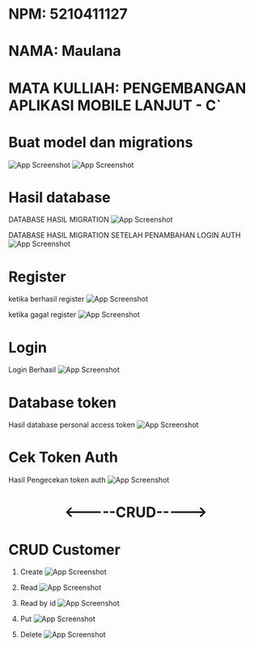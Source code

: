<div>

# NPM: 5210411127
# NAMA: Maulana
# MATA KULLIAH: PENGEMBANGAN APLIKASI MOBILE LANJUT - C`

</div>

# Buat model dan migrations

![App Screenshot](https://github.com/Valorun24/tugas3-paml/blob/main/img/model.jpg)
![App Screenshot](https://github.com/Valorun24/tugas3-paml/blob/main/img/migrate.jpg)

# Hasil database

DATABASE HASIL MIGRATION
![App Screenshot](https://github.com/Valorun24/tugas3-paml/blob/main/img/desaindb.jpg)

DATABASE HASIL MIGRATION SETELAH PENAMBAHAN LOGIN AUTH
![App Screenshot](https://github.com/Valorun24/tugas3-paml/blob/main/img/authdb.jpg)

# Register

ketika berhasil register
![App Screenshot](https://github.com/Valorun24/tugas3-paml/blob/main/img/registersukses.jpg)

ketika gagal register
![App Screenshot](https://github.com/Valorun24/tugas3-paml/blob/main/img/registerfailed.jpg)

# Login

Login Berhasil
![App Screenshot](https://github.com/Valorun24/tugas3-paml/blob/main/img/login.jpg)

# Database token

Hasil database personal access token
![App Screenshot](https://github.com/Valorun24/tugas3-paml/blob/main/img/personal.jpg)

# Cek Token Auth

Hasil Pengecekan token auth
![App Screenshot](https://github.com/Valorun24/tugas3-paml/blob/main/img/token.jpg)

<h1 align="center"><-----CRUD-----></h1>

# CRUD Customer

1. Create
   ![App Screenshot](https://github.com/Valorun24/tugas3-paml/blob/main/img/cuspost.jpg)

2. Read
   ![App Screenshot](https://github.com/Valorun24/tugas3-paml/blob/main/img/cusget.jpg)

3. Read by id
   ![App Screenshot](https://github.com/Valorun24/tugas3-paml/blob/main/img/cusgetid.jpg)

4. Put
   ![App Screenshot](https://github.com/Valorun24/tugas3-paml/blob/main/img/cusput.jpg)

5. Delete
   ![App Screenshot](https://github.com/Valorun24/tugas3-paml/blob/main/img/cusdel.jpg)

<div>
